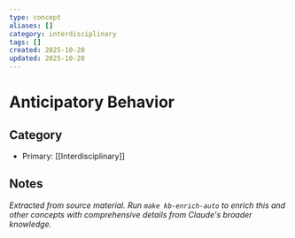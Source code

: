 ```yaml
---
type: concept
aliases: []
category: interdisciplinary
tags: []
created: 2025-10-20
updated: 2025-10-20
---
```


# Anticipatory Behavior

## Category

- Primary: [[Interdisciplinary]]

## Notes

*Extracted from source material. Run `make kb-enrich-auto` to enrich this and other concepts with comprehensive details from Claude's broader knowledge.*
